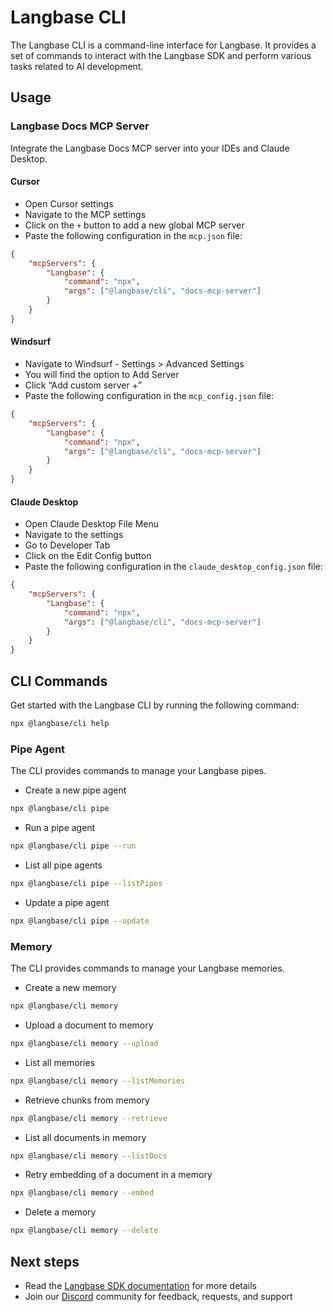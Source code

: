 # Langbase CLI

The Langbase CLI is a command-line interface for Langbase. It provides a set of commands to interact with the Langbase SDK and perform various tasks related to AI development.

## Usage

### Langbase Docs MCP Server

Integrate the Langbase Docs MCP server into your IDEs and Claude Desktop.

#### Cursor

- Open Cursor settings
- Navigate to the MCP settings
- Click on the `+` button to add a new global MCP server
- Paste the following configuration in the `mcp.json` file:

```json
{
	"mcpServers": {
		"Langbase": {
			"command": "npx",
			"args": ["@langbase/cli", "docs-mcp-server"]
		}
	}
}
```

#### Windsurf

- Navigate to Windsurf - Settings > Advanced Settings
- You will find the option to Add Server
- Click “Add custom server +”
- Paste the following configuration in the `mcp_config.json` file:

```json
{
	"mcpServers": {
		"Langbase": {
			"command": "npx",
			"args": ["@langbase/cli", "docs-mcp-server"]
		}
	}
}
```

#### Claude Desktop

- Open Claude Desktop File Menu
- Navigate to the settings
- Go to Developer Tab
- Click on the Edit Config button
- Paste the following configuration in the `claude_desktop_config.json` file:

```json
{
	"mcpServers": {
		"Langbase": {
			"command": "npx",
			"args": ["@langbase/cli", "docs-mcp-server"]
		}
	}
}
```

## CLI Commands

Get started with the Langbase CLI by running the following command:

```bash
npx @langbase/cli help
```

### Pipe Agent

The CLI provides commands to manage your Langbase pipes.

- Create a new pipe agent

```bash
npx @langbase/cli pipe
```

- Run a pipe agent

```bash
npx @langbase/cli pipe --run
```

- List all pipe agents

```bash
npx @langbase/cli pipe --listPipes
```

- Update a pipe agent

```bash
npx @langbase/cli pipe --update
```

### Memory

The CLI provides commands to manage your Langbase memories.

- Create a new memory

```bash
npx @langbase/cli memory
```

- Upload a document to memory

```bash
npx @langbase/cli memory --upload
```

- List all memories

```bash
npx @langbase/cli memory --listMemories
```

- Retrieve chunks from memory

```bash
npx @langbase/cli memory --retrieve
```

- List all documents in memory

```bash
npx @langbase/cli memory --listDocs
```

- Retry embedding of a document in a memory

```bash
npx @langbase/cli memory --embed
```

- Delete a memory

```bash
npx @langbase/cli memory --delete
```

## Next steps

- Read the [Langbase SDK documentation](https://langbase.com/docs/sdk) for more details
- Join our [Discord](https://langbase.com/discord) community for feedback, requests, and support
